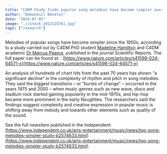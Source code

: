 ```yaml
---
title: "C4DM Study finds popular song melodies have become simpler over time"
author: "Emmanouil Benetos"
date: "2024-07-05"
image: "./iStock-1913125761.jpg"
tags: ["research"]
---
```


Melodies of popular songs have become simpler since the 1950s, according to a study carried out by C4DM PhD student [Madeline Hamilton](https://www.qmul.ac.uk/eecs/people/profiles/hamiltonmadelineann.html) and C4DM academic [Dr Marcus Pearce](https://www.marcus-pearce.com/), published in the journal Scientific Reports. The full paper can be found at: : [https://www.nature.com/articles/s41598-024-64571-x](https://www.nature.com/articles/s41598-024-64571-x)

An analysis of hundreds of chart hits from the past 70 years has shown “a significant decline” in the complexity of rhythm and pitch in song melodies. They said the biggest transitions – or “bursts of change” – occurred in the years 1975 and 2000 – when music genres such as new wave, disco and stadium rock started gaining popularity in the mid-1970s, and hip-hop became more prominent in the early Noughties. The researchers said the findings suggest complexity and creative expression in popular music is shifting away from melody and towards other elements such as quality of the sound.

See the full newsitem published in the Independent: [https://www.independent.co.uk/arts-entertainment/music/news/top-song-melodies-simpler-study-b2574633.html](https://www.independent.co.uk/arts-entertainment/music/news/top-song-melodies-simpler-study-b2574633.html)
